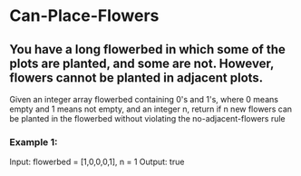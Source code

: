 # Can-Place-Flowers
## You have a long flowerbed in which some of the plots are planted, and some are not. However, flowers cannot be planted in adjacent plots.

Given an integer array flowerbed containing 0's and 1's, where 0 means empty and 1 means not empty, and an integer n, return if n new flowers can be planted in the flowerbed without violating the no-adjacent-flowers rule
### Example 1:

Input: flowerbed = [1,0,0,0,1], n = 1
Output: true
